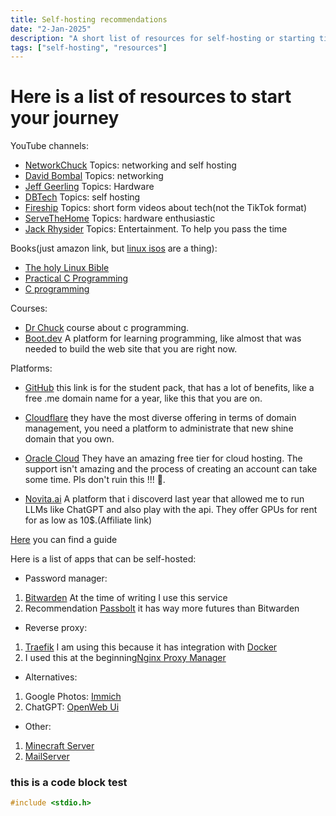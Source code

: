 ```yaml
---
title: Self-hosting recommendations
date: "2-Jan-2025"
description: "A short list of resources for self-hosting or starting tinkering with code"
tags: ["self-hosting", "resources"]
---
```


# Here is a list of resources to start your journey

YouTube channels:

- [NetworkChuck](https://www.youtube.com/@NetworkChuck) Topics: networking and self hosting
- [David Bombal](https://www.youtube.com/@davidbombal) Topics: networking
- [Jeff Geerling](https://www.youtube.com/@JeffGeerling) Topics: Hardware
- [DBTech](https://www.youtube.com/@DBTechYT) Topics: self hosting
- [Fireship](https://www.youtube.com/@Fireship) Topics: short form videos about tech(not the TikTok format)
- [ServeTheHome](https://www.youtube.com/@ServeTheHomeVideo) Topics: hardware enthusiastic
- [Jack Rhysider](https://www.youtube.com/@JackRhysider) Topics: Entertainment. To help you pass the time

Books(just amazon link, but [linux isos](https://news.ycombinator.com/item?id=27531020) are a thing):

- [The holy Linux Bible](https://www.amazon.com/Linux-Bible-Christopher-Negus/dp/1119578884)
- [Practical C Programming](https://www.amazon.com/Practical-Programming-Does-Nutshell-Handbooks/dp/1565923065)
- [C programming](http://etcm.ticollege.org:4300/E-Books/C-EBooks/C%20Programming%20Absolute%20Beginner%20-%20Perry,%20Greg.pdf)

Courses:

- [Dr Chuck](https://www.cc4e.com/) course about c programming.
- [Boot.dev](https://boot.dev) A platform for learning programming, like almost that was needed to build the web site that you are right now.

Platforms:

- [GitHub](https://education.github.com/pack) this link is for the student pack, that has a lot of benefits, like a free .me domain name for a year, like this that you are on.

- [Cloudflare](https://cloudflare.com) they have the most diverse offering in terms of domain management, you need a platform to administrate that new shine domain that you own.

- [Oracle Cloud](https://oracle.com) They have an amazing free tier for cloud hosting. The support isn't amazing and the process of creating an account can take some time. Pls don't ruin this !!! 🙏.

- [Novita.ai](https://novita.ai/?ref=yjm4y2q&utm_source=affiliate) A platform that i discoverd last year that allowed me to run LLMs like ChatGPT and also play with the api.
  They offer GPUs for rent for as low as 10$.(Affiliate link)

[Here](https://wiki.futo.org/index.php/Introduction_to_a_Self_Managed_Life:_a_13_hour_%26_28_minute_presentation_by_FUTO_software) you can find a guide

Here is a list of apps that can be self-hosted:

- Password manager:

1. [Bitwarden](https://bitwarden.com/) At the time of writing I use this service
2. Recommendation [Passbolt](https://www.passbolt.com/) it has way more futures than Bitwarden

- Reverse proxy:

1. [Traefik](https://traefik.io/traefik/) I am using this because it has integration with [Docker](https://www.docker.com/)
2. I used this at the beginning[Nginx Proxy Manager](https://nginxproxymanager.com/)

- Alternatives:

1. Google Photos: [Immich](https://immich.app/)
2. ChatGPT: [OpenWeb Ui](https://openwebui.com/)

- Other:

1. [Minecraft Server](https://docker-minecraft-server.readthedocs.io/en/latest/)
2. [MailServer](https://docker-mailserver.github.io/docker-mailserver/latest/)


### this is a code block test

```c 
#include <stdio.h>
```

